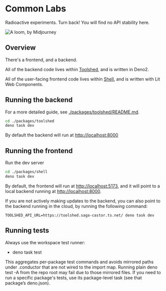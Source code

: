 # Common Labs

Radioactive experiments. Turn back! You will find no API stability here.

![A loom, by Midjourney](./docs/images/loom.jpg)

## Overview

There's a frontend, and a backend.

All of the backend code lives within [Toolshed](./packages/toolshed), and is
written in Deno2.

All of the user-facing frontend code lives within [Shell](./packages/shell), and
is written with Lit Web Components.

## Running the backend

For a more detailed guide, see
[./packages/toolshed/README.md](./packages/toolshed/README.md).

```bash
cd ./packages/toolshed
deno task dev
```

By default the backend will run at <http://localhost:8000>

## Running the frontend

Run the dev server

```bash
cd ./packages/shell
deno task dev
```

By default, the frontend will run at <http://localhost:5173>, and it will point
to a local backend running at <http://localhost:8000>.

If you are not actively making updates to the backend, you can also point to the
backend running in the cloud, by running the following command:

```shell
TOOLSHED_API_URL=https://toolshed.saga-castor.ts.net/ deno task dev
```

## Running tests

Always use the workspace test runner:

- deno task test

This aggregates per-package test commands and avoids mirrored paths under .conductor that are not wired to the import map. Running plain deno test -A from the repo root may fail due to those mirrored files. If you need to run a specific package's tests, use its package-level task (see that package’s deno.json).
